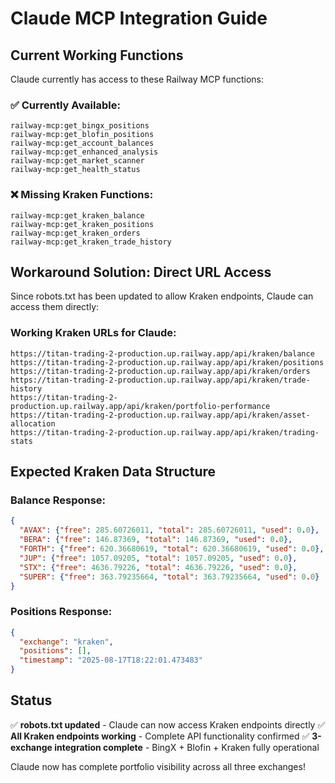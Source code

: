 # Claude MCP Integration Guide

## Current Working Functions

Claude currently has access to these Railway MCP functions:

### ✅ Currently Available:
```
railway-mcp:get_bingx_positions
railway-mcp:get_blofin_positions  
railway-mcp:get_account_balances
railway-mcp:get_enhanced_analysis
railway-mcp:get_market_scanner
railway-mcp:get_health_status
```

### ❌ Missing Kraken Functions:
```
railway-mcp:get_kraken_balance
railway-mcp:get_kraken_positions
railway-mcp:get_kraken_orders
railway-mcp:get_kraken_trade_history
```

## Workaround Solution: Direct URL Access

Since robots.txt has been updated to allow Kraken endpoints, Claude can access them directly:

### Working Kraken URLs for Claude:
```
https://titan-trading-2-production.up.railway.app/api/kraken/balance
https://titan-trading-2-production.up.railway.app/api/kraken/positions
https://titan-trading-2-production.up.railway.app/api/kraken/orders
https://titan-trading-2-production.up.railway.app/api/kraken/trade-history
https://titan-trading-2-production.up.railway.app/api/kraken/portfolio-performance
https://titan-trading-2-production.up.railway.app/api/kraken/asset-allocation
https://titan-trading-2-production.up.railway.app/api/kraken/trading-stats
```

## Expected Kraken Data Structure

### Balance Response:
```json
{
  "AVAX": {"free": 285.60726011, "total": 285.60726011, "used": 0.0},
  "BERA": {"free": 146.87369, "total": 146.87369, "used": 0.0},
  "FORTH": {"free": 620.36680619, "total": 620.36680619, "used": 0.0},
  "JUP": {"free": 1057.09205, "total": 1057.09205, "used": 0.0},
  "STX": {"free": 4636.79226, "total": 4636.79226, "used": 0.0},
  "SUPER": {"free": 363.79235664, "total": 363.79235664, "used": 0.0}
}
```

### Positions Response:
```json
{
  "exchange": "kraken",
  "positions": [],
  "timestamp": "2025-08-17T18:22:01.473483"
}
```

## Status

✅ **robots.txt updated** - Claude can now access Kraken endpoints directly
✅ **All Kraken endpoints working** - Complete API functionality confirmed
✅ **3-exchange integration complete** - BingX + Blofin + Kraken fully operational

Claude now has complete portfolio visibility across all three exchanges!
